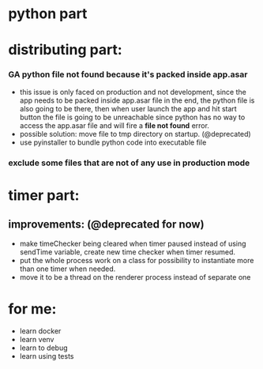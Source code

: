 # python part

# distributing part:

### GA python file not found because it's packed inside app.asar

- this issue is only faced on production and not development, since
  the app needs to be packed inside app.asar file in the end, the
  python file is also going to be there, then when user launch the app
  and hit start button the file is going to be unreachable since
  python has no way to access the app.asar file and will fire a **file
  not found** error.
- possible solution: move file to tmp directory on startup. (@deprecated)
- use pyinstaller to bundle python code into executable file

### exclude some files that are not of any use in production mode

# timer part:

## improvements: (@deprecated for now)

- make timeChecker being cleared when timer paused instead of using
  sendTime variable, create new time checker when timer resumed.
- put the whole process work on a class for possibility to instantiate
  more than one timer when needed.
- move it to be a thread on the renderer process instead of separate one

# for me:

- learn docker
- learn venv
- learn to debug
- learn using tests
